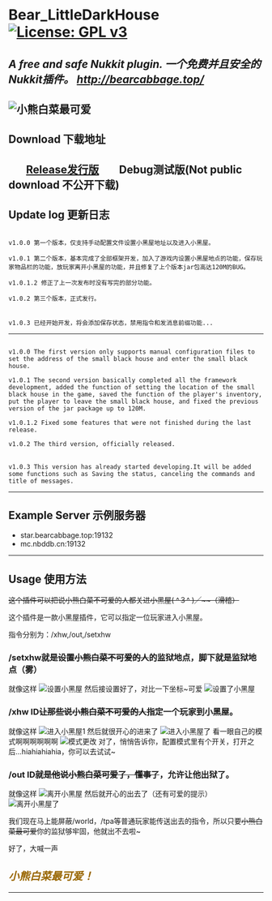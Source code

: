 # Bear_LittleDarkHouse [![License: GPL v3](https://img.shields.io/badge/License-GPL%20v3-blue.svg)](LICENSE)

*A free and safe Nukkit plugin.  一个免费并且安全的Nukkit插件。 http://bearcabbage.top/*
------
![小熊白菜最可爱](https://github.com/BaicaiBear/Nukkit-Bear_LittleDarkHouse/blob/master/CUTE.jpg)
------
## Download 下载地址

&nbsp;&nbsp;&nbsp;&nbsp;&nbsp;&nbsp;&nbsp;[Release发行版](https://github.com/BaicaiBear/Nukkit-Bear_LittleDarkHouse/releases)
&nbsp;&nbsp;&nbsp;&nbsp;&nbsp;&nbsp;&nbsp;Debug测试版(Not public download 不公开下载)
------
## Update log 更新日志

<code>
v1.0.0 第一个版本，仅支持手动配置文件设置小黑屋地址以及进入小黑屋。</code><br /><code>
v1.0.1 第二个版本，基本完成了全部框架开发，加入了游戏内设置小黑屋地点的功能，保存玩家物品栏的功能，放玩家离开小黑屋的功能，并且修复了上个版本jar包高达120M的BUG。</code><br /><code>
v1.0.1.2 修正了上一次发布时没有写完的部分功能。</code><br /><code>
v1.0.2 第三个版本，正式发行。
</code><br /><code>
v1.0.3 已经开始开发，将会添加保存状态，禁用指令和发消息前缀功能...
</code>

------

<code>
v1.0.0 The first version only supports manual configuration files to set the address of the small black house and enter the small black house.</code><br /><code>
v1.0.1 The second version basically completed all the framework development, added the function of setting the location of the small black house in the game, saved the function of the player's inventory, put the player to leave the small black house, and fixed the previous version of the jar package up to 120M.</code><br /><code>
v1.0.1.2 Fixed some features that were not finished during the last release.</code><br /><code>
v1.0.2 The third version, officially released.
</code><br /><code>
v1.0.3 This version has already started developing.It will be added some functions such as Saving the status, canceling the commands and title of messages.
</code>

------
## Example Server 示例服务器

* star.bearcabbage.top:19132
* mc.nbddb.cn:19132
------
## Usage 使用方法

<del datetime="2018-08-21T02:03:10+00:00">这个插件可以把说小熊白菜不可爱的人都关进小黑屋( ^３^ )╱~~（滑稽）</del>

这个插件是一款小黑屋插件，它可以指定一位玩家进入小黑屋。

指令分别为：/xhw,/out,/setxhw

<h3>/setxhw就是<del datetime="2018-08-21T02:03:10+00:00">设置小熊白菜不可爱的人</del>的监狱地点，脚下就是监狱地点（雾）</h3>

就像这样
![设置小黑屋](https://github.com/BaicaiBear/Nukkit-Bear_LittleDarkHouse/blob/master/img/set1.png)
然后接设置好了，对比一下坐标~可爱
![设置了小黑屋](https://github.com/BaicaiBear/Nukkit-Bear_LittleDarkHouse/blob/master/img/set2.png)

<h3>/xhw ID<del datetime="2018-08-21T02:03:10+00:00">让那些说小熊白菜不可爱的人</del>指定一个玩家到小黑屋。</h3>

就像这样
![进入小黑屋1](https://github.com/BaicaiBear/Nukkit-Bear_LittleDarkHouse/blob/master/img/in1.png)
然后就很开心的进来了
![进入小黑屋了](https://github.com/BaicaiBear/Nukkit-Bear_LittleDarkHouse/blob/master/img/in2.png)
看一眼自己的模式啊啊啊啊啊啊
![模式更改](https://github.com/BaicaiBear/Nukkit-Bear_LittleDarkHouse/blob/master/img/in3.png)
对了，悄悄告诉你，配置模式里有个开关，打开之后...hiahiahiahia，你可以去试试~

<h3>/out ID<del datetime="2018-08-21T02:03:10+00:00">就是他说小熊白菜可爱了，懂事了</del>，允许让他出狱了。</h3>

就像这样
![离开小黑屋](https://github.com/BaicaiBear/Nukkit-Bear_LittleDarkHouse/blob/master/img/out1.png)
然后就开心的出去了（还有可爱的提示）
![离开小黑屋了](https://github.com/BaicaiBear/Nukkit-Bear_LittleDarkHouse/blob/master/img/out2.png)



我们现在马上能屏蔽/world，/tpa等普通玩家能传送出去的指令，所以只要<del datetime="2018-08-21T02:03:10+00:00">小熊白菜最可爱</del>你的监狱够牢固，他就出不去啦~

好了，大喊一声
<h2><em><strong><span style="color: #996600;">小熊白菜最可爱！</span></strong></em></h2>

------
